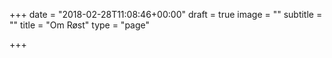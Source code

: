 +++
date = "2018-02-28T11:08:46+00:00"
draft = true
image = ""
subtitle = ""
title = "Om Røst"
type = "page"

+++
